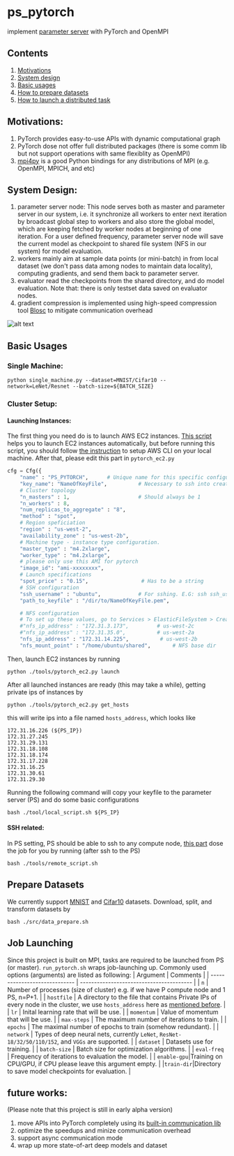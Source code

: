 # ps_pytorch
implement [parameter server](https://www.cs.cmu.edu/~muli/file/parameter_server_osdi14.pdf) with PyTorch and OpenMPI
## Contents

1. [Motivations](#motivations)
2. [System design](#system-design)
3. [Basic usages](#basic-usages)
4. [How to prepare datasets](#prepare-datasets)
5. [How to launch a distributed task](#job-launching)

## Motivations:
1. PyTorch provides easy-to-use APIs with dynamic computational graph
2. PyTorch dose not offer full distributed packages (there is some comm lib but not support operations with same flexiblity as OpenMPI)
3. [mpi4py](https://github.com/mpi4py/mpi4py) is a good Python bindings for any distributions of MPI (e.g. OpenMPI, MPICH, and etc)

## System Design:
1. parameter server node: This node serves both as master and parameter server in our system, i.e. it synchronize all workers to enter next iteration by broadcast global step to workers and also store the global model, which are keeping fetched by worker nodes at beginning of one iteration. For a user defined frequency, parameter server node will save the current model as checkpoint to shared file system (NFS in our system) for model evaluation.
2. workers mainly aim at sample data points (or mini-batch) in from local dataset (we don't pass data among nodes to maintain data locality), computing gradients, and send them back to parameter server.
3. evaluator read the checkpoints from the shared directory, and do model evaluation. Note that: there is only testset data saved on evaluator nodes.
4. gradient compression is implemented using high-speed compression tool [Blosc](https://github.com/Blosc/c-blosc) to mitigate communication overhead

![alt text](https://github.com/hwang595/ps_pytorch/blob/master/images/system_overview.jpg)

## Basic Usages
### Single Machine:
```
python single_machine.py --dataset=MNIST/Cifar10 --network=LeNet/Resnet --batch-size=${BATCH_SIZE}
```
### Cluster Setup:
#### Launching Instances:
The first thing you need do is to launch AWS EC2 instances. [This script](https://github.com/hwang595/ps_pytorch/tree/master/tools) helps you to launch EC2 instances automatically, but before running this script, you should follow [the instruction](https://docs.aws.amazon.com/cli/latest/userguide/cli-chap-getting-started.html) to setup AWS CLI on your local machine.
After that, please edit this part in `pytorch_ec2.py`
``` python
cfg = Cfg({
    "name" : "PS_PYTORCH",      # Unique name for this specific configuration
    "key_name": "NameOfKeyFile",          # Necessary to ssh into created instances
    # Cluster topology
    "n_masters" : 1,                      # Should always be 1
    "n_workers" : 8,
    "num_replicas_to_aggregate" : "8",
    "method" : "spot",
    # Region speficiation
    "region" : "us-west-2",
    "availability_zone" : "us-west-2b",
    # Machine type - instance type configuration.
    "master_type" : "m4.2xlarge",
    "worker_type" : "m4.2xlarge",
    # please only use this AMI for pytorch
    "image_id": "ami-xxxxxxxx",
    # Launch specifications
    "spot_price" : "0.15",                 # Has to be a string
    # SSH configuration
    "ssh_username" : "ubuntu",            # For sshing. E.G: ssh ssh_username@hostname
    "path_to_keyfile" : "/dir/to/NameOfKeyFile.pem",

    # NFS configuration
    # To set up these values, go to Services > ElasticFileSystem > Create new filesystem, and follow the directions.
    #"nfs_ip_address" : "172.31.3.173",         # us-west-2c
    #"nfs_ip_address" : "172.31.35.0",          # us-west-2a
    "nfs_ip_address" : "172.31.14.225",          # us-west-2b
    "nfs_mount_point" : "/home/ubuntu/shared",       # NFS base dir
```
Then, launch EC2 instances by running
```
python ./tools/pytorch_ec2.py launch
```
After all launched instances are ready (this may take a while), getting private ips of instances by
```
python ./tools/pytorch_ec2.py get_hosts
```
this will write ips into a file named `hosts_address`, which looks like
```
172.31.16.226 (${PS_IP})
172.31.27.245
172.31.29.131
172.31.18.108
172.31.18.174
172.31.17.228
172.31.16.25
172.31.30.61
172.31.29.30
```
Running the following command will copy your keyfile to the parameter server (PS) and do some basic configurations
```
bash ./tool/local_script.sh ${PS_IP}
```
#### SSH related:
In PS setting, PS should be able to ssh to any compute node, [this part](https://github.com/hwang595/ps_pytorch/blob/master/tools/remote_script.sh#L8-L22) dose the job for you by running (after ssh to the PS)
```
bash ./tools/remote_script.sh
```

## Prepare Datasets
We currently support [MNIST](http://yann.lecun.com/exdb/mnist/) and [Cifar10](https://www.cs.toronto.edu/~kriz/cifar.html) datasets. Download, split, and transform datasets by
```
bash ./src/data_prepare.sh
```

## Job Launching
Since this project is built on MPI, tasks are required to be launched from PS (or master). `run_pytorch.sh` wraps job-launching up. Commonly used options (arguments) are listed as following:
| Argument                      | Comments                                 |
| ----------------------------- | ---------------------------------------- |
| `n`                     | Number of processes (size of cluster) e.g. if we have P compute node and 1 PS, n=P+1. |
| `hostfile`      | A directory to the file that contains Private IPs of every node in the cluster, we use `hosts_address` here as [mentioned before](#launching-instances). |
| `lr`                        | Inital learning rate that will be use. |
| `momentum`                  | Value of momentum that will be use. |
| `max-steps`                       | The maximum number of iterations to train. |
| `epochs`                  | The maximal number of epochs to train (somehow redundant).   |
| `network`                  | Types of deep neural nets, currently `LeNet`, `ResNet-18/32/50/110/152`, and `VGGs` are supported. |
| `dataset` | Datasets use for training. |
| `batch-size` | Batch size for optimization algorithms. |
| `eval-freq` | Frequency of iterations to evaluation the model. |
| `enable-gpu`|Training on CPU/GPU, if CPU please leave this argument empty. |
|`train-dir`|Directory to save model checkpoints for evaluation. |

## future works:
(Please note that this project is still in early alpha version)
1. move APIs into PyTorch completely using its [built-in communication lib](http://pytorch.org/docs/master/distributed.html)
2. optimize the speedups and minize communication overhead
3. support async communication mode
4. wrap up more state-of-art deep models and dataset
